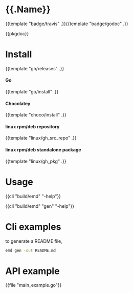 # {{.Name}}

{{template "badge/travis" .}}{{template "badge/godoc" .}}

{{pkgdoc}}

# Install

{{template "gh/releases" .}}

#### Go
{{template "go/install" .}}

#### Chocolatey

{{template "choco/install" .}}

#### linux rpm/deb repository

{{template "linux/gh_src_repo" .}}

#### linux rpm/deb standalone package

{{template "linux/gh_pkg" .}}

# Usage

{{cli "build/emd" "-help"}}

{{cli "build/emd" "gen" "-help"}}

# Cli examples

to generate a README file,
```sh
emd gen -out README.md
```

# API example

{{file "main_example.go"}}
